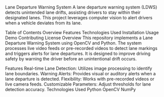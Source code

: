 Lane Departure Warning System 
A lane departure warning system (LDWS) detects unintended lane drifts, assisting drivers to stay within their designated lanes. This project leverages computer vision to alert drivers when a vehicle deviates from its lane. 
 
Table of Contents 
Overview 
Features 
Technologies Used 
Installation 
Usage 
Demo 
Contributing 
License 
Overview 
This repository implements a Lane Departure Warning System using OpenCV and Python. The system processes live video feeds or pre-recorded videos to detect lane markings and triggers alerts for lane departures. It is designed to improve driving safety by warning the driver before an unintentional drift occurs. 
 
Features 
Real-time Lane Detection: Utilizes image processing to identify lane boundaries. 
Warning Alerts: Provides visual or auditory alerts when a lane departure is detected. 
Flexibility: Works with pre-recorded videos or live camera feeds. 
Customizable Parameters: Adjust thresholds for lane detection accuracy. 
Technologies Used 
Python 
OpenCV 
NumPy 
